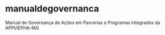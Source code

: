 # manualdegovernanca
Manual de Governança de Ações em Parcerias e Programas Integrados da APPI/IEPHA-MG
